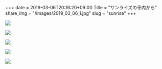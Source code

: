+++
date  = 2019-03-06T20:16:20+09:00
Title = "サンライズの車内から"
share_img = "/images/2019_03_06_1.jpg"
slug = "sunrise"
+++

![](/images/2019_03_06_1.jpg)

![](/images/2019_03_06_2.jpg)

![](/images/2019_03_06_3.jpg)

![](/images/2019_03_06_4.jpg)

![](/images/2019_03_06_5.jpg)
